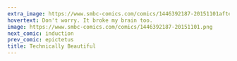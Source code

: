 ```yaml
---
extra_image: https://www.smbc-comics.com/comics/1446392187-20151101after.png
hovertext: Don't worry. It broke my brain too.
image: https://www.smbc-comics.com/comics/1446392187-20151101.png
next_comic: induction
prev_comic: epictetus
title: Technically Beautiful
---
```



